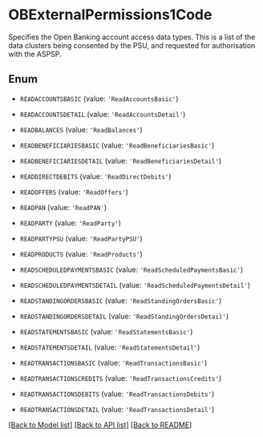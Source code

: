 # OBExternalPermissions1Code

Specifies the Open Banking account access data types. This is a list of the data clusters being consented by the PSU, and requested for authorisation with the ASPSP.

## Enum

* `READACCOUNTSBASIC` (value: `'ReadAccountsBasic'`)

* `READACCOUNTSDETAIL` (value: `'ReadAccountsDetail'`)

* `READBALANCES` (value: `'ReadBalances'`)

* `READBENEFICIARIESBASIC` (value: `'ReadBeneficiariesBasic'`)

* `READBENEFICIARIESDETAIL` (value: `'ReadBeneficiariesDetail'`)

* `READDIRECTDEBITS` (value: `'ReadDirectDebits'`)

* `READOFFERS` (value: `'ReadOffers'`)

* `READPAN` (value: `'ReadPAN'`)

* `READPARTY` (value: `'ReadParty'`)

* `READPARTYPSU` (value: `'ReadPartyPSU'`)

* `READPRODUCTS` (value: `'ReadProducts'`)

* `READSCHEDULEDPAYMENTSBASIC` (value: `'ReadScheduledPaymentsBasic'`)

* `READSCHEDULEDPAYMENTSDETAIL` (value: `'ReadScheduledPaymentsDetail'`)

* `READSTANDINGORDERSBASIC` (value: `'ReadStandingOrdersBasic'`)

* `READSTANDINGORDERSDETAIL` (value: `'ReadStandingOrdersDetail'`)

* `READSTATEMENTSBASIC` (value: `'ReadStatementsBasic'`)

* `READSTATEMENTSDETAIL` (value: `'ReadStatementsDetail'`)

* `READTRANSACTIONSBASIC` (value: `'ReadTransactionsBasic'`)

* `READTRANSACTIONSCREDITS` (value: `'ReadTransactionsCredits'`)

* `READTRANSACTIONSDEBITS` (value: `'ReadTransactionsDebits'`)

* `READTRANSACTIONSDETAIL` (value: `'ReadTransactionsDetail'`)

[[Back to Model list]](../README.md#documentation-for-models) [[Back to API list]](../README.md#documentation-for-api-endpoints) [[Back to README]](../README.md)


